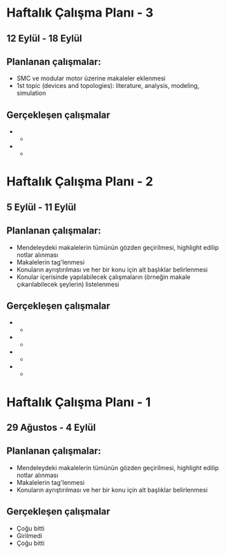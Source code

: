# Haftalık Çalışma Planı - 3
## 12 Eylül - 18 Eylül
## Planlanan çalışmalar:
* SMC ve modular motor üzerine makaleler eklenmesi
* 1st topic (devices and topologies): literature, analysis, modeling, simulation
## Gerçekleşen çalışmalar
* -
* -

# Haftalık Çalışma Planı - 2
## 5 Eylül - 11 Eylül
## Planlanan çalışmalar:
* Mendeleydeki makalelerin tümünün gözden geçirilmesi, highlight edilip notlar alınması
* Makalelerin tag'lenmesi
* Konuların ayrıştırılması ve her bir konu için alt başlıklar belirlenmesi
* Konular içerisinde yapılabilecek çalışmaların (örneğin makale çıkarılabilecek şeylerin) listelenmesi
## Gerçekleşen çalışmalar
* -
* -
* -
* -

# Haftalık Çalışma Planı - 1
## 29 Ağustos - 4 Eylül
## Planlanan çalışmalar:
* Mendeleydeki makalelerin tümünün gözden geçirilmesi, highlight edilip notlar alınması
* Makalelerin tag'lenmesi
* Konuların ayrıştırılması ve her bir konu için alt başlıklar belirlenmesi
## Gerçekleşen çalışmalar
* Çoğu bitti
* Girilmedi
* Çoğu bitti
